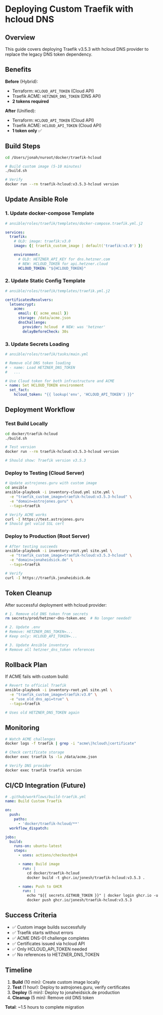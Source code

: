 # Deploying Custom Traefik with hcloud DNS

## Overview

This guide covers deploying Traefik v3.5.3 with hcloud DNS provider to replace the legacy DNS token dependency.

## Benefits

**Before** (Hybrid):
- Terraform: `HCLOUD_API_TOKEN` (Cloud API)
- Traefik ACME: `HETZNER_DNS_TOKEN` (DNS API)
- **2 tokens required**

**After** (Unified):
- Terraform: `HCLOUD_API_TOKEN` (Cloud API)
- Traefik ACME: `HCLOUD_API_TOKEN` (Cloud API)
- **1 token only** ✅

## Build Steps

```bash
cd /Users/jonah/nuroot/docker/traefik-hcloud

# Build custom image (5-10 minutes)
./build.sh

# Verify
docker run --rm traefik-hcloud:v3.5.3-hcloud version
```

## Update Ansible Role

### 1. Update docker-compose Template

```yaml
# ansible/roles/traefik/templates/docker-compose.traefik.yml.j2

services:
  traefik:
    # OLD: image: traefik:v3.0
    image: {{ traefik_custom_image | default('traefik:v3.0') }}

    environment:
      # OLD: HETZNER_API_KEY for dns.hetzner.com
      # NEW: HCLOUD_TOKEN for api.hetzner.cloud
      HCLOUD_TOKEN: "${HCLOUD_TOKEN}"
```

### 2. Update Static Config Template

```yaml
# ansible/roles/traefik/templates/traefik.yml.j2

certificatesResolvers:
  letsencrypt:
    acme:
      email: {{ acme_email }}
      storage: /data/acme.json
      dnsChallenge:
        provider: hcloud  # NEW: was 'hetzner'
        delayBeforeCheck: 30s
```

### 3. Update Secrets Loading

```yaml
# ansible/roles/traefik/tasks/main.yml

# Remove old DNS token loading
# - name: Load HETZNER_DNS_TOKEN
#   ...

# Use Cloud token for both infrastructure and ACME
- name: Set HCLOUD_TOKEN environment
  set_fact:
    hcloud_token: "{{ lookup('env', 'HCLOUD_API_TOKEN') }}"
```

## Deployment Workflow

### Test Build Locally

```bash
cd docker/traefik-hcloud
./build.sh

# Test version
docker run --rm traefik-hcloud:v3.5.3-hcloud version

# Should show: Traefik version v3.5.3
```

### Deploy to Testing (Cloud Server)

```bash
# Update astrojones.guru with custom image
cd ansible
ansible-playbook -i inventory-cloud.yml site.yml \
  -e "traefik_custom_image=traefik-hcloud:v3.5.3-hcloud" \
  -e "domain=astrojones.guru" \
  --tags=traefik

# Verify ACME works
curl -I https://test.astrojones.guru
# Should get valid SSL cert
```

### Deploy to Production (Root Server)

```bash
# After testing succeeds
ansible-playbook -i inventory-root.yml site.yml \
  -e "traefik_custom_image=traefik-hcloud:v3.5.3-hcloud" \
  -e "domain=jonaheidsick.de" \
  --tags=traefik

# Verify
curl -I https://traefik.jonaheidsick.de
```

## Token Cleanup

After successful deployment with hcloud provider:

```bash
# 1. Remove old DNS token from secrets
rm secrets/prod/hetzner-dns-token.enc  # No longer needed!

# 2. Update .env
# Remove: HETZNER_DNS_TOKEN=...
# Keep only: HCLOUD_API_TOKEN=...

# 3. Update Ansible inventory
# Remove all hetzner_dns_token references
```

## Rollback Plan

If ACME fails with custom build:

```bash
# Revert to official Traefik
ansible-playbook -i inventory-root.yml site.yml \
  -e "traefik_custom_image=traefik:v3.0" \
  -e "use_old_dns_api=true" \
  --tags=traefik

# Uses old HETZNER_DNS_TOKEN again
```

## Monitoring

```bash
# Watch ACME challenges
docker logs -f traefik | grep -i "acme\|hcloud\|certificate"

# Check certificate storage
docker exec traefik ls -la /data/acme.json

# Verify DNS provider
docker exec traefik traefik version
```

## CI/CD Integration (Future)

```yaml
# .github/workflows/build-traefik.yml
name: Build Custom Traefik

on:
  push:
    paths:
      - 'docker/traefik-hcloud/**'
  workflow_dispatch:

jobs:
  build:
    runs-on: ubuntu-latest
    steps:
      - uses: actions/checkout@v4

      - name: Build image
        run: |
          cd docker/traefik-hcloud
          docker build -t ghcr.io/jonesh/traefik-hcloud:v3.5.3 .

      - name: Push to GHCR
        run: |
          echo "${{ secrets.GITHUB_TOKEN }}" | docker login ghcr.io -u ${{ github.actor }} --password-stdin
          docker push ghcr.io/jonesh/traefik-hcloud:v3.5.3
```

## Success Criteria

- ✅ Custom image builds successfully
- ✅ Traefik starts without errors
- ✅ ACME DNS-01 challenge completes
- ✅ Certificates issued via hcloud API
- ✅ Only HCLOUD_API_TOKEN needed
- ✅ No references to HETZNER_DNS_TOKEN

## Timeline

1. **Build** (10 min): Create custom image locally
2. **Test** (1 hour): Deploy to astrojones.guru, verify certificates
3. **Deploy** (5 min): Deploy to jonaheidsick.de production
4. **Cleanup** (5 min): Remove old DNS token

**Total**: ~1.5 hours to complete migration
